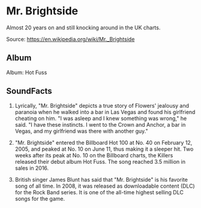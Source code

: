 # Mr. Brightside

Almost 20 years on and still knocking around in the UK charts.

Source: https://en.wikipedia.org/wiki/Mr._Brightside

## Album

Album: Hot Fuss

## SoundFacts

1. Lyrically, "Mr. Brightside" depicts a true story of Flowers' jealousy and paranoia when he walked into a bar in Las Vegas and found his girlfriend cheating on him. "I was asleep and I knew something was wrong," he said. "I have these instincts. I went to the Crown and Anchor, a bar in Vegas, and my girlfriend was there with another guy."

2. "Mr. Brightside" entered the Billboard Hot 100 at No. 40 on February 12, 2005, and peaked at No. 10 on June 11, thus making it a sleeper hit. Two weeks after its peak at No. 10 on the Billboard charts, the Killers released their debut album Hot Fuss. The song reached 3.5 million in sales in 2016.

3. British singer James Blunt has said that "Mr. Brightside" is his favorite song of all time. In 2008, it was released as downloadable content (DLC) for the Rock Band series. It is one of the all-time highest selling DLC songs for the game.